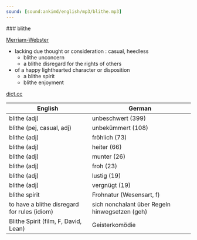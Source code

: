 ```yaml
---
sound: [sound:ankimd/english/mp3/blithe.mp3]
---
```


\### blithe

[Merriam-Webster](https://www.merriam-webster.com/dictionary/blithe)

- lacking due thought or consideration : casual, heedless
    - blithe unconcern
    - a blithe disregard for the rights of others
- of a happy lighthearted character or disposition
    - a blithe spirit
    - blithe enjoyment

[dict.cc](https://www.dict.cc/blithe)

| English        | German       |
| -------------- | ------------ |
| blithe (adj) | unbeschwert (399) |
| blithe (pej, casual, adj) | unbekümmert (108) |
| blithe (adj) | fröhlich (73) |
| blithe (adj) | heiter (66) |
| blithe (adj) | munter (26) |
| blithe (adj) | froh (23) |
| blithe (adj) | lustig (19) |
| blithe (adj) | vergnügt (19) |
| blithe spirit | Frohnatur (Wesensart, f) |
| to have a blithe disregard for rules (idiom) | sich nonchalant über Regeln hinwegsetzen (geh) |
| Blithe Spirit (film, F, David, Lean) | Geisterkomödie |
